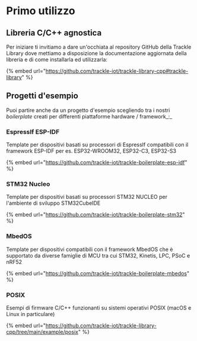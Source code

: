 # Primo utilizzo

## Libreria C/C++ agnostica

Per iniziare ti invitiamo a dare un'occhiata al repository GitHub della Trackle Library dove mettiamo a disposizione la documentazione aggiornata della libreria e di come installarla ed utilizzarla:

{% embed url="https://github.com/trackle-iot/trackle-library-cpp#trackle-library" %}

## Progetti d'esempio

Puoi partire anche da un progetto d'esempio scegliendo tra i nostri _boilerplate_ creati per differenti piattaforme hardware / framework_:_



### EspressIf ESP-IDF

Template per dispositivi basati su processori di EspressIf compatibili con il framework ESP-IDF per es. ESP32-WROOM32, ESP32-C3, ESP32-S3

{% embed url="https://github.com/trackle-iot/trackle-boilerplate-esp-idf" %}

### STM32 Nucleo

Template per dispositivi basati su processori STM32 NUCLEO per l'ambiente di sviluppo STM32CubeIDE

{% embed url="https://github.com/trackle-iot/trackle-boilerplate-stm32" %}

### MbedOS

Template per dispositivi compatibili con il framework MbedOS che è supportato da diverse famiglie di MCU tra cui STM32, Kinetis, LPC, PSoC e nRF52

{% embed url="https://github.com/trackle-iot/trackle-boilerplate-mbedos" %}

### POSIX

Esempi di firmware C/C++ funzionanti su sistemi operativi POSIX (macOS e Linux in particulare)

{% embed url="https://github.com/trackle-iot/trackle-library-cpp/tree/main/example/posix" %}

